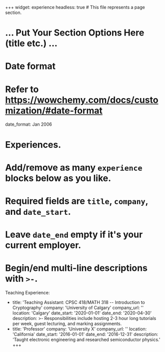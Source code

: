 +++
widget: experience
headless: true  # This file represents a page section.

# ... Put Your Section Options Here (title etc.) ...

# Date format
#   Refer to https://wowchemy.com/docs/customization/#date-format
date_format: Jan 2006

# Experiences.
#   Add/remove as many `experience` blocks below as you like.
#   Required fields are `title`, `company`, and `date_start`.
#   Leave `date_end` empty if it's your current employer.
#   Begin/end multi-line descriptions with `>-`.

Teaching Experience:
  - title: 'Teaching Assistant: CPSC 418/MATH 318 -- Introduction to Cryptography'
    company: 'University of Calgary'
    company_url: ''
    location: 'Calgary'
    date_start: '2020-01-01'
    date_end: '2020-04-30'
    description: >-
        Responsibilities include hosting 2-3 hour long tutorials per week, guest lecturing, and marking assignments. 
  - title: 'Professor'
    company: 'University X'
    company_url: ''
    location: 'California'
    date_start: '2016-01-01'
    date_end: '2016-12-31'
    description: 'Taught electronic engineering and researched semiconductor physics.'
+++
